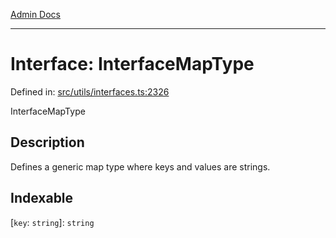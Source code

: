 [Admin Docs](/)

***

# Interface: InterfaceMapType

Defined in: [src/utils/interfaces.ts:2326](https://github.com/PalisadoesFoundation/talawa-admin/blob/main/src/utils/interfaces.ts#L2326)

InterfaceMapType

## Description

Defines a generic map type where keys and values are strings.

## Indexable

\[`key`: `string`\]: `string`
